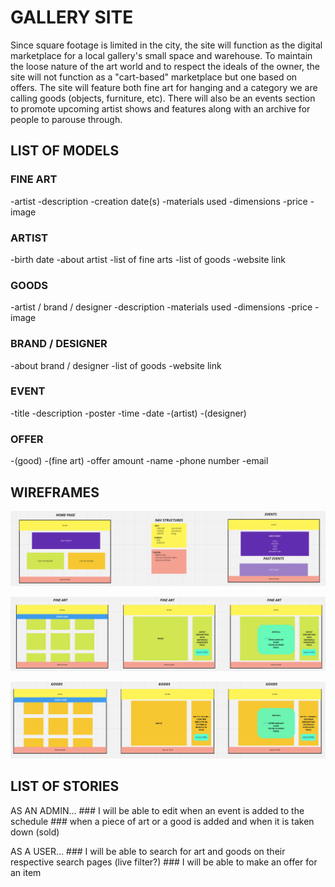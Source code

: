 # GALLERY SITE

Since square footage is limited in the city, the site will function as the digital marketplace for a local gallery's small space and warehouse. To maintain the loose nature of the art world and to respect the ideals of the owner, the site will not function as a "cart-based" marketplace but one based on offers. The site will feature both fine art for hanging and a category we are calling goods (objects, furniture, etc). There will also be an events section to promote upcoming artist shows and features along with an archive for people to parouse through.

## LIST OF MODELS

### FINE ART
-artist
-description
-creation date(s)
-materials used
-dimensions
-price
-image

### ARTIST
-birth date
-about artist
-list of fine arts
-list of goods
-website link

### GOODS
-artist / brand / designer
-description
-materials used
-dimensions
-price
-image

### BRAND / DESIGNER
-about brand / designer
-list of goods
-website link

### EVENT
-title
-description
-poster
-time
-date
-(artist)
-(designer)

### OFFER
-(good)
-(fine art)
-offer amount
-name
-phone number
-email


## WIREFRAMES

![wire1](wires/wire1.png)

![wire2](wires/wire2.png)

![wire3](wires/wire3.png)



## LIST OF STORIES


AS AN ADMIN...
    ### I will be able to edit when an event is added to the schedule
    ### when a piece of art or a good is added and when it is taken down (sold)


AS A USER...
    ### I will be able to search for art and goods on their respective search pages (live filter?)
    ### I will be able to make an offer for an item

